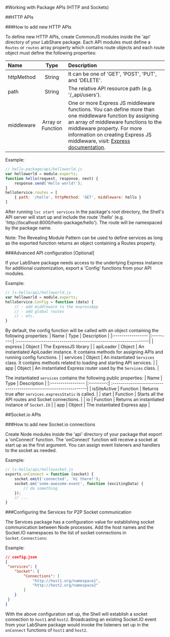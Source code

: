 #Working with Package APIs (HTTP and Sockets)

##HTTP APIs

###How to add new HTTP APIs

To define new HTTP APIs, create CommonJS modules inside the 'api' directory of your LabShare package.
Each API modules must define a `Routes` or `routes` array property which contains route objects and each route object must define the 
following properties:

| Name              | Type      | Description                                                       |
|:----------------- |:---------:| :-----------------------------------------------------------------|
| httpMethod        | String                | It can be one of 'GET', 'POST', 'PUT', and 'DELETE'.                        |
| path              | String                | The relative API resource path (e.g. '/_api/users').                        |
| middleware        | Array or Function     | One or more Express JS middleware functions. You can define more than one middleware function by assigning an array of middleware functions to the middleware property.  For more information on creating Express JS middleware, visit: [Express documentation](http://expressjs.com/guide/using-middleware.html).  |

Example:
```javascript
// hello-package/api/helloworld.js
var helloworld = module.exports;
function hello(request, response, next) {
    response.send('Hello world!');
}
helloService.routes = [
    { path: '/hello', httpMethod: 'GET', middleware: hello }
]
```

After running `lsc start services` in the package's root directory, the Shell's API server will start up
and include the route '/hello' (e.g. 'http://localhost:8000/hello-package/hello'). The route will be namespaced by the package name.

Note:
The Revealing Module Pattern can be used to define services as long as the exported function returns an object 
containing a Routes property.

###Advanced API configuration [Optional]

If your LabShare package needs access to the underlying Express instance for additional customization, export a
'Config' functions from your API modules.

Example:
```javascript
// ls-hello/api/helloworld.js
var helloworld = module.exports;
helloService.Config = function (data) {
    // - add middleware to the expressApp
    // - add global routes
    // - etc.
}
```

By default, the config function will be called with an object containing the following properties:
| Name              | Type      | Description                                                       |
|:----------------- |:---------:| :-----------------------------------------------------------------|
| express        | Object                | The ExpressJS library                        |
| apiLoader              | Object                | An instantiated ApiLoader instance. It contains methods for assigning APIs and running config functions.  |
| services        | Object     | An instantiated `Services` class. It contains methods related to loading and starting API services. |
| app             | Object     | An instantiated Express router used by the `Services` class. |

The instantiated `services` contains the following public properties:
| Name              | Type      | Description                                                       |
|:----------------- |:---------:| :-----------------------------------------------------------------|
| isSiteActive        | Function                | Returns true after `services.expressStatic` is called. |
| start                 | Function | Starts all the API routes and Socket connections. |
| io                  | Function | Returns an instantiated instance of `Socket.IO` |
| app                 | Object   | The instantiated Express app |

##Socket.io APIs

###How to add new Socket.io connections

Create Node modules inside the 'api' directory of your package that export a 'onConnect' function. The 'onConnect' function will
receive a socket at start up as the first argument. You can assign event listeners and handlers to the socket as needed.

Example:
```javascript
// ls-hello/api/hellosocket.js
exports.onConnect = function (socket) {
    socket.emit('connected', 'Hi there!');
    socket.on('some-awesome-event', function (excitingData) {
        // do something
    });
    // ...
}
```

###Configuring the Services for P2P Socket communication

The Services package has a configuration value for establishing socket communication between Node processes. Add the host names and the Socket.IO namespaces to the list of socket connections
in `Socket.Connections`:

Example:
```json
// config.json
{
 "services": {
    "Socket": {
        "Connections": [
            "http://host1.org/namespace1",
            "http://host2.org/namespace2"
        ]
    }
 }
}
```

With the above configuration set up, the Shell will establish a socket connection to `host1` and `host2`. Broadcasting an existing Socket.IO event
from your LabShare package would invoke the listeners set up in the `onConnect` functions of `host1` and `host2`.
